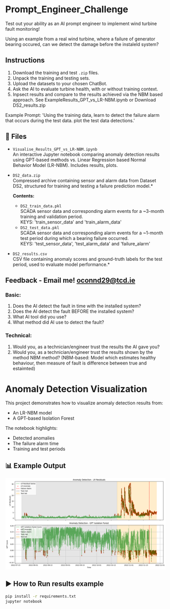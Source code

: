 # Prompt_Engineer_Challenge
Test out your ability as an AI prompt engineer to implement wind turbine fault monitoring!

Using an example from a real wind turbine, where a failure of generator bearing occured, can we detect the damage before the instaleld system?

## Instructions

1. Download the training and test `.zip` files. 
2. Unpack the training and testing sets.
3. Upload the datasets to your chosen ChatBot.
4. Ask the AI to evaluate turbine health, with or without training context. 
5. Inpsect results and compare to the results achieved via the NBM based approach. See ExampleResults_GPT_vs_LR-NBM.ipynb or Download DS2_results.zip


Example Prompt:
'Using the training data, learn to detect the failure alarm that occurs during the test data. plot the test data detections.'

## 📁 Files

- `Visualise_Results_GPT_vs_LR-NBM.ipynb`  
  An interactive Jupyter notebook comparing anomaly detection results using GPT-based methods vs. Linear Regression based Normal Behavior Model (LR-NBM). Includes results, plots. 

- `DS2_data.zip`  
  Compressed archive containing sensor and alarm data from Dataset DS2, structured for training and testing a failure prediction model.*

  **Contents:**
  - `DS2_train_data.pkl`  
    SCADA sensor data and corresponding alarm events for a ~3-month training and validation period.  
    KEYS: 'train_sensor_data' and 'train_alarm_data'
  - `DS2_test_data.pkl`  
    SCADA sensor data and corresponding alarm events for a ~1-month test period during which a bearing failure occurred.  
    KEYS: 'test_sensor_data', 'test_alarm_data' and 'failure_alarm'

- `DS2_results.csv`  
  CSV file containing anomaly scores and ground-truth labels for the test period, used to evaluate model performance.*

  
## Feedback - Email me! oconnd29@tcd.ie
### Basic:
1. Does the AI detect the fault in time with the installed system?
2. Does the AI detect the fault BEFORE the installed system?
3. What AI tool did you use?
4. What method did AI use to detect the fault?
### Technical:
1. Would you, as a technician/engineer trust the results the AI gave you?
2. Would you, as a technician/engineer trust the results shown by the method NBM method? (NBM-based: Model which estimates healthy behaviour, then measure of fault is difference between true and estaimted) 

# Anomaly Detection Visualization

This project demonstrates how to visualize anomaly detection results from:
- An LR-NBM model
- A GPT-based Isolation Forest

The notebook highlights:
- Detected anomalies
- The failure alarm time
- Training and test periods

## 📊 Example Output

![example-plot](results_comparison.png)


## ▶️ How to Run results example

```bash
pip install -r requirements.txt
jupyter notebook
